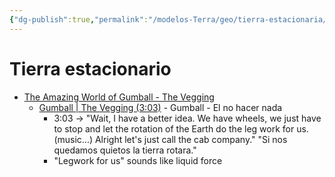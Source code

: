 ```yaml
---
{"dg-publish":true,"permalink":"/modelos-Terra/geo/tierra-estacionaria/"}
---
```




# Tierra estacionario
- [The Amazing World of Gumball - The Vegging](https://theamazingworldofgumball.fandom.com/wiki/The_Vegging)
	- [Gumball | The Vegging (3:03)](https://www.youtube.com/watch?v=mna5J7bctLg&t=170s)  - Gumball - El no hacer nada
		- 3:03 -> "Wait, I have a better idea. We have wheels, we just have to stop and let the rotation of the Earth do the leg work for us. (music...) Alright let's just call the cab company." "Si nos quedamos quietos la tierra rotara."
		- "Legwork for us" sounds like liquid force